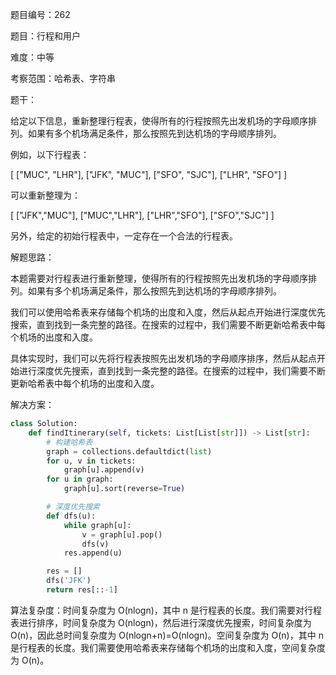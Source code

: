 题目编号：262

题目：行程和用户

难度：中等

考察范围：哈希表、字符串

题干：

给定以下信息，重新整理行程表，使得所有的行程按照先出发机场的字母顺序排列。如果有多个机场满足条件，那么按照先到达机场的字母顺序排列。

例如，以下行程表：

[
  ["MUC", "LHR"],
  ["JFK", "MUC"],
  ["SFO", "SJC"],
  ["LHR", "SFO"]
]

可以重新整理为：

[
  ["JFK","MUC"],
  ["MUC","LHR"],
  ["LHR","SFO"],
  ["SFO","SJC"]
]

另外，给定的初始行程表中，一定存在一个合法的行程表。

解题思路：

本题需要对行程表进行重新整理，使得所有的行程按照先出发机场的字母顺序排列。如果有多个机场满足条件，那么按照先到达机场的字母顺序排列。

我们可以使用哈希表来存储每个机场的出度和入度，然后从起点开始进行深度优先搜索，直到找到一条完整的路径。在搜索的过程中，我们需要不断更新哈希表中每个机场的出度和入度。

具体实现时，我们可以先将行程表按照先出发机场的字母顺序排序，然后从起点开始进行深度优先搜索，直到找到一条完整的路径。在搜索的过程中，我们需要不断更新哈希表中每个机场的出度和入度。

解决方案：

```python
class Solution:
    def findItinerary(self, tickets: List[List[str]]) -> List[str]:
        # 构建哈希表
        graph = collections.defaultdict(list)
        for u, v in tickets:
            graph[u].append(v)
        for u in graph:
            graph[u].sort(reverse=True)

        # 深度优先搜索
        def dfs(u):
            while graph[u]:
                v = graph[u].pop()
                dfs(v)
            res.append(u)

        res = []
        dfs('JFK')
        return res[::-1]
```

算法复杂度：时间复杂度为 O(nlogn)，其中 n 是行程表的长度。我们需要对行程表进行排序，时间复杂度为 O(nlogn)，然后进行深度优先搜索，时间复杂度为 O(n)，因此总时间复杂度为 O(nlogn+n)=O(nlogn)。空间复杂度为 O(n)，其中 n 是行程表的长度。我们需要使用哈希表来存储每个机场的出度和入度，空间复杂度为 O(n)。